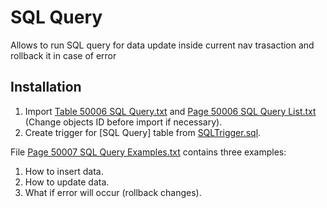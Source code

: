 # SQL Query
Allows to run SQL query for data update inside current nav trasaction and rollback it in case of error

## Installation
1. Import [Table 50006 SQL Query.txt](Table%2050006%20SQL%20Query.txt) and [Page 50006 SQL Query List.txt](Page%2050006%20SQL%20Query%20List.txt) (Change objects ID before import if necessary).
2. Create trigger for [SQL Query] table from [SQLTrigger.sql](SQLTrigger.sql).

File [Page 50007 SQL Query Examples.txt](Page%2050007%20SQL%20Query%20Examples.txt) contains three examples:
1. How to insert data.
2. How to update data.
3. What if error will occur (rollback changes).
